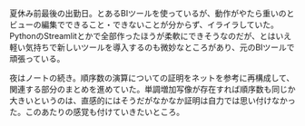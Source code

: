 夏休み前最後の出勤日。とあるBIツールを使っているが、動作がやたら重いのとビューの編集でできること・できないことが分からず、イライラしていた。PythonのStreamlitとかで全部作ったほうが柔軟にできそうなのだが、とはいえ軽い気持ちで新しいツールを導入するのも微妙なところがあり、元のBIツールで頑張っている。

夜はノートの続き。順序数の演算についての証明をネットを参考に再構成して、関連する部分のまとめを進めていた。単調増加写像が存在すれば順序数も同じか大きいというのは、直感的にはそうだがなかなか証明は自力では思い付けなかった。このあたりの感覚も付けていきたいところ。
